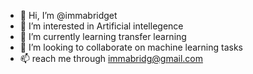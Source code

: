 - 👋 Hi, I’m @immabridget
- 👀 I’m interested in Artificial intellegence
- 🌱 I’m currently learning transfer learning
- 💞️ I’m looking to collaborate on machine learning tasks
- 📫 reach me through immabridg@gmail.com

<!---
immabridget/immabridget is a ✨ special ✨ repository because its `README.md` (this file) appears on your GitHub profile.
You can click the Preview link to take a look at your changes.
--->
